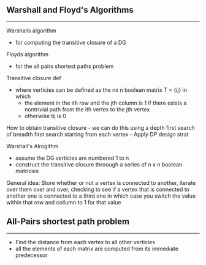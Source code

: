 Warshall and Floyd's Algorithms 
---
___

Warshalls algorithm 
- for computing the transitive closure of a DG

Floyds algorithm
- for the all pairs shortest paths problem

Transitive closure def
- where verticies can be defined as the nx n boolean matrix T = {ij} in which
    - the element in the ith row and the jth column is 1 if there exists a nontrivial path from the ith vertex to the jth vertex
    - otherwise tij is 0

How to obtain transitive closure
    - we can do this using a depth first search of breadth first search starting from each vertex
    - Apply DP design strat

Warshall's Alrogithm
- assume the DG verticies are numbered 1 to n
- construct the transitive closure throough a series of n x n boolean matricies 

General idea: Store whether or not a vertex is connected to another, iterate over them over and over, checking to see if a vertex that is connected to another one is connected to a third one in which case you switch the value within that row and collumn to 1 for that value

All-Pairs shortest path problem
---
___
- Find the distance from each vertex to all other verticies
- all the elements of each matrix are computed from its immediate predecessor 

